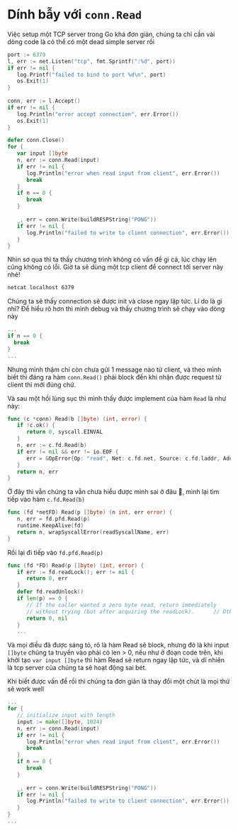 # Dính bẫy với `conn.Read`
Việc setup một TCP server trong Go khá đơn giản, chúng ta chỉ cần vài dòng code là có thể có một dead simple server rồi
```go
port := 6379  
l, err := net.Listen("tcp", fmt.Sprintf(":%d", port))  
if err != nil {  
   log.Printf("failed to bind to port %d\n", port)  
   os.Exit(1)  
}  
  
conn, err := l.Accept()  
if err != nil {  
   log.Println("error accept connection", err.Error())  
   os.Exit(1)  
}  

defer conn.Close()
for {  
   var input []byte  
   n, err := conn.Read(input)  
   if err != nil {  
      log.Println("error when read input from client", err.Error())  
      break  
   }  
   if n == 0 {  
      break  
   }  
  
   _, err = conn.Write(buildRESPString("PONG"))  
   if err != nil {  
      log.Println("failed to write to client connection", err.Error())  
   }
}
```
Nhìn sơ qua thì ta thấy chương trình không có vấn đề gì cả, lúc chạy lên cũng không có lỗi.
Giờ ta sẽ dùng một tcp client để connect tới server này nhé!
```bash
netcat localhost 6379
```

Chúng ta sẽ thấy connection sẽ được init và close ngay lập tức. Lí do là gì nhỉ?
Để hiểu rõ hơn thì mình debug và thấy chương trình sẽ chạy vào dòng này
```go
...
if n == 0 {  
  break  
} 
...
```
Nhưng mình thậm chí còn chưa gửi 1 message nào từ client, và theo mình biết thì đáng ra hàm `conn.Read()` phải block đến khi nhận được request từ client thì mới đúng chứ.

Và sau một hồi lùng sục thì mình thấy được implement của hàm `Read` là như này:
```go
func (c *conn) Read(b []byte) (int, error) {  
   if !c.ok() {  
      return 0, syscall.EINVAL  
   }  
   n, err := c.fd.Read(b)  
   if err != nil && err != io.EOF {  
      err = &OpError{Op: "read", Net: c.fd.net, Source: c.fd.laddr, Addr: c.fd.raddr, Err: err}  
   }   
   return n, err  
}
```

Ở đây thì vẫn chúng ta vẫn chưa hiểu được mình sai ở đâu 🥲, mình lại tìm tiếp vào hàm `c.fd.Read(b)`
```go
func (fd *netFD) Read(p []byte) (n int, err error) {  
   n, err = fd.pfd.Read(p)  
   runtime.KeepAlive(fd)  
   return n, wrapSyscallError(readSyscallName, err)  
}
```

Rồi lại đi tiếp vào `fd.pfd.Read(p)`
```go
func (fd *FD) Read(p []byte) (int, error) {  
   if err := fd.readLock(); err != nil {  
      return 0, err  
   }  
   defer fd.readUnlock()  
   if len(p) == 0 {  
      // If the caller wanted a zero byte read, return immediately  
      // without trying (but after acquiring the readLock).      // Otherwise syscall.Read returns 0, nil which looks like      // io.EOF.      // TODO(bradfitz): make it wait for readability? (Issue 15735)      
      return 0, nil  
   }
   ...
```

Và mọi điều đã được sáng tỏ, rõ là hàm Read sẽ block, nhưng đó là khi input `[]byte` chúng ta truyền vào phải có len > 0, nếu như ở đoạn code trên, khi khởi tạo `var input []byte` thì hàm Read sẽ return ngay lập tức, và dĩ nhiên là tcp server của chúng ta sẽ hoạt động sai bét.

Khi biết được vấn đề rồi thì chúng ta đơn giản là thay đổi một chút là mọi thứ sẽ work well
```go
...
for {  
   // initialize input with length 
   input := make([]byte, 1024)
   n, err := conn.Read(input)  
   if err != nil {  
      log.Println("error when read input from client", err.Error())  
      break  
   }  
   if n == 0 {  
      break  
   }  
  
   _, err = conn.Write(buildRESPString("PONG"))  
   if err != nil {  
      log.Println("failed to write to client connection", err.Error())  
   }
}
...
```
